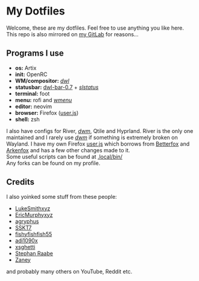 # My Dotfiles

Welcome, these are my dotfiles. Feel free to use anything you like here.  
This repo is also mirrored on [my GitLab] for reasons...

## Programs I use

- **os:** Artix
- **init:** OpenRC
- **WM/compositor:** *[dwl]*
- **statusbar:** [dwl-bar-0.7] + *[slstatus]*
- **terminal:** foot
- **menu:** rofi and *[wmenu]*
- **editor:** neovim
- **browser:** Firefox ([user.js])
- **shell:** zsh

I also have configs for River, *[dwm]*, Qtile and Hyprland.
River is the only one maintained and I rarely use *[dwm]* if something is extremely broken on Wayland.
I have my own Firefox [user.js] which borrows from [Betterfox] and [Arkenfox] and has a few other changes made to it.  
Some useful scripts can be found at [.local/bin/]  
Any forks can be found on my profile.

## Credits

I also yoinked some stuff from these people:

- [LukeSmithxyz]
- [EricMurphyxyz]
- [agryphus]
- [SSKT7]
- [fishyfishfish55]
- [adi1090x]
- [xsghetti]
- [Stephan Raabe]
- [Zaney]

and probably many others on YouTube, Reddit etc.

[my Gitlab]: https://gitlab.com/vmkxyz/dotfiles/
[dwl]: https://codeberg.org/vmkxyz/dwl/
[dwl-bar-0.7]: https://codeberg.org/dwl/dwl-patches/src/branch/main/patches/bar/
[slstatus]: https://codeberg.org/vmkxyz/slstatus/
[wmenu]: https://codeberg.org/vmkxyz/wmenu/
[user.js]: .config/firefox/user.js
[dwm]: https://codeberg.org/vmkxyz/dwm/
[Betterfox]: https://github.com/yokoffing/Betterfox/
[Arkenfox]: https://github.com/arkenfox/user.js/
[.local/bin/]: .local/bin/

[LukeSmithxyz]: https://github.com/LukeSmithxyz
[EricMurphyxyz]: https://github.com/ericmurphyxyz
[agryphus]: https://github.com/agryphus
[SSKT7]: https://github.com/SSKT7
[fishyfishfish55]: https://github.com/fishyfishfish55
[adi1090x]: https://github.com/adi1090x
[xsghetti]: https://github.com/xsghetti
[Stephan Raabe]: https://gitlab.com/stephan.raabe
[Zaney]: https://gitlab.com/Zaney
